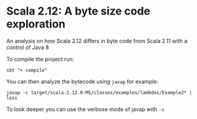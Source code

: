 # Scala 2.12: A byte size code exploration

An analysis on how Scala 2.12 differs in byte code from Scala 2.11 with a control of Java 8

To compile the project run:

    sbt "+ compile"

You can then analyze the bytecode using `javap` for example:

    javap -c target/scala-2.12.0-M5/classes/examples/lambdas/Example2* | less

To look deeper you can use the verbose mode of javap with `-v`
